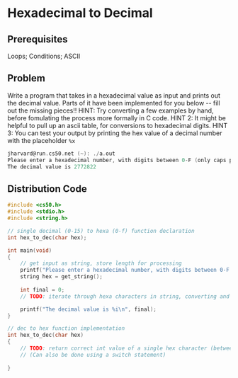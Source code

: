 # Hexadecimal to Decimal

## Prerequisites
Loops; Conditions; ASCII

## Problem
Write a program that takes in a hexadecimal value as input and prints out the decimal value. Parts of it have been implemented for you below -- fill out the missing pieces!!
HINT: Try converting a few examples by hand, before fomulating the process more formally in C code.
HINT 2: It might be helpful to pull up an ascii table, for conversions to hexadecimal digits.
HINT 3: You can test your output by printing the hex value of a decimal number with the placeholder <code>%x</code>

```c
jharvard@run.cs50.net (~): ./a.out
Please enter a hexadecimal number, with digits between 0-F (only caps please): 2A4F56
The decimal value is 2772822
```

## Distribution Code
```c
#include <cs50.h>
#include <stdio.h>
#include <string.h>

// single decimal (0-15) to hexa (0-f) function declaration
int hex_to_dec(char hex);

int main(void)
{
    // get input as string, store length for processing
    printf("Please enter a hexadecimal number, with digits between 0-F (only caps please): ");
    string hex = get_string();
        
    int final = 0;
    // TODO: iterate through hexa characters in string, converting and adding to a final decimal value

    printf("The decimal value is %i\n", final);
}

// dec to hex function implementation
int hex_to_dec(char hex)
{
    // TODO: return correct int value of a single hex character (between 0-15) by subtracting ascii offsets
    // (Can also be done using a switch statement)
    
}
```